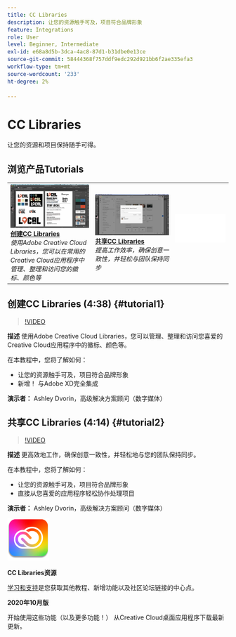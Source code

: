 ```yaml
---
title: CC Libraries
description: 让您的资源触手可及，项目符合品牌形象
feature: Integrations
role: User
level: Beginner, Intermediate
exl-id: e68a8d5b-3dca-4ac8-87d1-b31dbe0e13ce
source-git-commit: 58444368f757ddf9edc292d921bb6f2ae335efa3
workflow-type: tm+mt
source-wordcount: '233'
ht-degree: 2%

---
```


# CC Libraries

让您的资源和项目保持随手可得。

## 浏览产品Tutorials

<table style="table-layout:fixed">
<tr>
 <td>
   <a href="cclibraries.md#tutorial1">
      <img alt="创建CC Libraries" src="../assets/libraries_create_dvorin_thumbnail.jpg" />
   </a>
    <div>
   <a href="cclibraries.md#tutorial1"><strong>创建CC Libraries</strong></a>
    </div>
    <em>使用Adobe Creative Cloud Libraries，您可以在常用的Creative Cloud应用程序中管理、整理和访问您的徽标、颜色等</em>
    <br>
  </td>
   <td>
   <a href="cclibraries.md#tutorial2">
      <img alt="共享CC Libraries" src="../assets/libraries_share_dvorin_thumbnail.jpg" />
   </a>
    <div>
   <a href="cclibraries.md#tutorial2"><strong>共享CC Libraries</strong></a>
    </div>
    <em>提高工作效率，确保创意一致性，并轻松与团队保持同步</em>
    <br>
  </td>
  <td>
    <img alt="间隔物" src="../assets/Whitespacer.png" />
    <div>
    <br>
  </td>
</tr>
</table>

## 创建CC Libraries (4:38) {#tutorial1}

>[!VIDEO](https://video.tv.adobe.com/v/326802?hidetitle=true)

**描述**
使用Adobe Creative Cloud Libraries，您可以管理、整理和访问您喜爱的Creative Cloud应用程序中的徽标、颜色等。

在本教程中，您将了解如何：
* 让您的资源触手可及，项目符合品牌形象
* 新增！ 与Adobe XD完全集成

**演示者：**
Ashley Dvorin，高级解决方案顾问（数字媒体）

## 共享CC Libraries (4:14) {#tutorial2}

>[!VIDEO](https://video.tv.adobe.com/v/326803?hidetitle=true)

**描述**
更高效地工作，确保创意一致性，并轻松地与您的团队保持同步。

在本教程中，您将了解如何：
* 让您的资源触手可及，项目符合品牌形象
* 直接从您喜爱的应用程序轻松协作处理项目

**演示者：**
Ashley Dvorin，高级解决方案顾问（数字媒体）

![CC Libraries徽标](../assets/cc_appicon_96.png)

**CC Libraries资源**

[学习和支持](https://helpx.adobe.com/cn/creative-cloud/help/libraries.html)是您获取其他教程、新增功能以及社区论坛链接的中心点。

**2020年10月版**

开始使用这些功能（以及更多功能！） 从Creative Cloud桌面应用程序下载最新更新。
